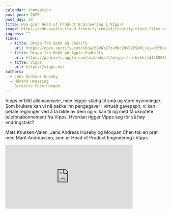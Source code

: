 ```yaml
---
calendar: innovation
post_year: 2020
post_day: 20
title: Hva gjør Head of Product Engineering i Vipps?
image: https://cdn-assets-cloud.frontify.com/s3/frontify-cloud-files-us/eyJwYXRoIjoiZnJvbnRpZnlcL2FjY291bnRzXC9jMlwvMTczMDkwXC9wcm9qZWN0c1wvMjEzNjI3XC9hc3NldHNcLzhmXC8zNjIwMjg0XC8xZTgwNmRlOWYzNmMwZTYwYzhhYjY0YzY3ZjFlOWNhYy0xNTcxODMwNTQ0LnBuZyJ9:cloud:j6r4FkeZyXA0qq7yaMMYMJ4KFjfGLZx8ef-OSeCgeYs
ingress: ""
links:
  - title: Drypp fra Bekk på Spotify
    url: https://open.spotify.com/show/6SVNY97zuPWcVdvE2FSNRL?si=qKYBkrpzS9SUp9UJU3XBXQ
  - title: Drypp fra Bekk på Apple Podcasts
    url: https://podcasts.apple.com/us/podcast/drypp-fra-bekk/id1488818165
  - title: Vipps
    url: https://vipps.no/
authors:
  - Jens Andreas Huseby
  - Håvard Hvassing
  - Birgitte Seim-Haugen
---
```

Vipps er blitt allemannseie, men legger stadig til små og store nyvinninger. Som brukere kan vi nå pakke inn pengegaver i virtuelt gavepapir, vi kan betale regninger ved å ta bilde av dem og vi kan til og med få uknotete telefonabonnement fra Vipps. Hvordan rigger Vipps seg for så høy endringstakt?

Mats Knutsen-Valen, Jens Andreas Huseby og Moquan Chen tok en prat med Marit Andreassen, som er Head of Product Engineering i Vipps.

<iframe src="https://anchor.fm/drypp/embed/episodes/--enhlgi" height="200px" width="400px" frameborder="0" scrolling="no"></iframe>